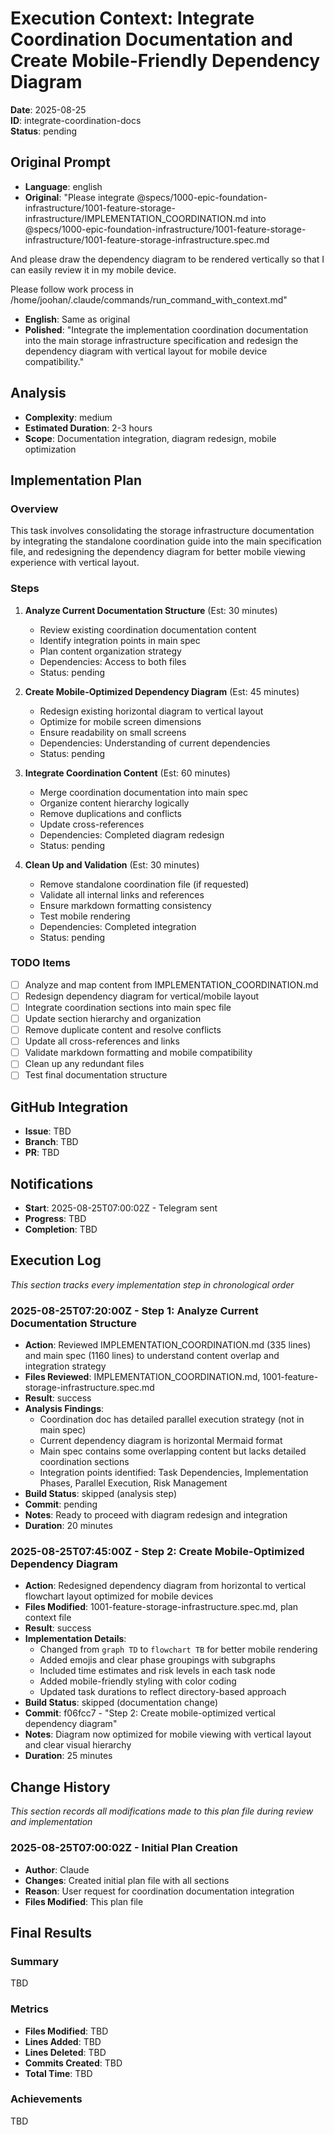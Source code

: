 # Execution Context: Integrate Coordination Documentation and Create Mobile-Friendly Dependency Diagram

**Date**: 2025-08-25  
**ID**: integrate-coordination-docs  
**Status**: pending

## Original Prompt
- **Language**: english
- **Original**: "Please integrate @specs/1000-epic-foundation-infrastructure/1001-feature-storage-infrastructure/IMPLEMENTATION_COORDINATION.md  into @specs/1000-epic-foundation-infrastructure/1001-feature-storage-infrastructure/1001-feature-storage-infrastructure.spec.md 

And please draw the dependency diagram to be rendered vertically so that I can easily review it in my mobile device.

Please follow work process in /home/joohan/.claude/commands/run_command_with_context.md"
- **English**: Same as original
- **Polished**: "Integrate the implementation coordination documentation into the main storage infrastructure specification and redesign the dependency diagram with vertical layout for mobile device compatibility."

## Analysis
- **Complexity**: medium
- **Estimated Duration**: 2-3 hours
- **Scope**: Documentation integration, diagram redesign, mobile optimization

## Implementation Plan
### Overview
This task involves consolidating the storage infrastructure documentation by integrating the standalone coordination guide into the main specification file, and redesigning the dependency diagram for better mobile viewing experience with vertical layout.

### Steps
1. **Analyze Current Documentation Structure** (Est: 30 minutes)
   - Review existing coordination documentation content
   - Identify integration points in main spec
   - Plan content organization strategy
   - Dependencies: Access to both files
   - Status: pending

2. **Create Mobile-Optimized Dependency Diagram** (Est: 45 minutes)
   - Redesign existing horizontal diagram to vertical layout
   - Optimize for mobile screen dimensions
   - Ensure readability on small screens
   - Dependencies: Understanding of current dependencies
   - Status: pending

3. **Integrate Coordination Content** (Est: 60 minutes)
   - Merge coordination documentation into main spec
   - Organize content hierarchy logically
   - Remove duplications and conflicts
   - Update cross-references
   - Dependencies: Completed diagram redesign
   - Status: pending

4. **Clean Up and Validation** (Est: 30 minutes)
   - Remove standalone coordination file (if requested)
   - Validate all internal links and references
   - Ensure markdown formatting consistency
   - Test mobile rendering
   - Dependencies: Completed integration
   - Status: pending

### TODO Items
- [ ] Analyze and map content from IMPLEMENTATION_COORDINATION.md
- [ ] Redesign dependency diagram for vertical/mobile layout
- [ ] Integrate coordination sections into main spec file
- [ ] Update section hierarchy and organization
- [ ] Remove duplicate content and resolve conflicts
- [ ] Update all cross-references and links
- [ ] Validate markdown formatting and mobile compatibility
- [ ] Clean up any redundant files
- [ ] Test final documentation structure

## GitHub Integration
- **Issue**: TBD
- **Branch**: TBD
- **PR**: TBD

## Notifications
- **Start**: 2025-08-25T07:00:02Z - Telegram sent
- **Progress**: TBD
- **Completion**: TBD

## Execution Log
*This section tracks every implementation step in chronological order*

### 2025-08-25T07:20:00Z - Step 1: Analyze Current Documentation Structure
- **Action**: Reviewed IMPLEMENTATION_COORDINATION.md (335 lines) and main spec (1160 lines) to understand content overlap and integration strategy
- **Files Reviewed**: IMPLEMENTATION_COORDINATION.md, 1001-feature-storage-infrastructure.spec.md
- **Result**: success
- **Analysis Findings**:
  - Coordination doc has detailed parallel execution strategy (not in main spec)
  - Current dependency diagram is horizontal Mermaid format  
  - Main spec contains some overlapping content but lacks detailed coordination sections
  - Integration points identified: Task Dependencies, Implementation Phases, Parallel Execution, Risk Management
- **Build Status**: skipped (analysis step)
- **Commit**: pending
- **Notes**: Ready to proceed with diagram redesign and integration
- **Duration**: 20 minutes

### 2025-08-25T07:45:00Z - Step 2: Create Mobile-Optimized Dependency Diagram
- **Action**: Redesigned dependency diagram from horizontal to vertical flowchart layout optimized for mobile devices
- **Files Modified**: 1001-feature-storage-infrastructure.spec.md, plan context file
- **Result**: success
- **Implementation Details**:
  - Changed from `graph TD` to `flowchart TB` for better mobile rendering
  - Added emojis and clear phase groupings with subgraphs
  - Included time estimates and risk levels in each task node
  - Added mobile-friendly styling with color coding
  - Updated task durations to reflect directory-based approach
- **Build Status**: skipped (documentation change)
- **Commit**: f06fcc7 - "Step 2: Create mobile-optimized vertical dependency diagram"
- **Notes**: Diagram now optimized for mobile viewing with vertical layout and clear visual hierarchy
- **Duration**: 25 minutes

## Change History
*This section records all modifications made to this plan file during review and implementation*

### 2025-08-25T07:00:02Z - Initial Plan Creation
- **Author**: Claude
- **Changes**: Created initial plan file with all sections
- **Reason**: User request for coordination documentation integration
- **Files Modified**: This plan file

## Final Results
### Summary
TBD

### Metrics
- **Files Modified**: TBD
- **Lines Added**: TBD
- **Lines Deleted**: TBD
- **Commits Created**: TBD
- **Total Time**: TBD

### Achievements
TBD